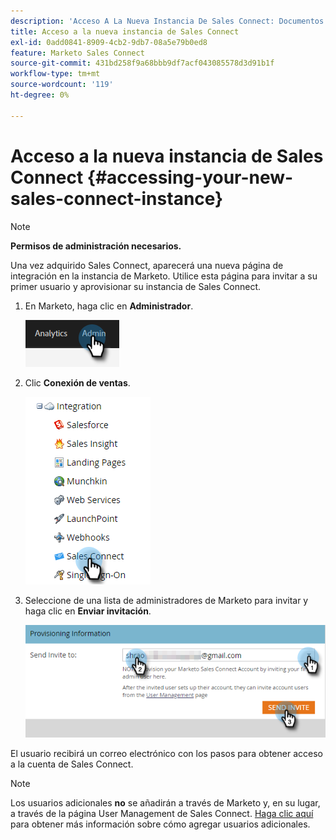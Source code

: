 ```yaml
---
description: 'Acceso A La Nueva Instancia De Sales Connect: Documentos De Marketo, Documentación Del Producto'
title: Acceso a la nueva instancia de Sales Connect
exl-id: 0add0841-8909-4cb2-9db7-08a5e79b0ed8
feature: Marketo Sales Connect
source-git-commit: 431bd258f9a68bbb9df7acf043085578d3d91b1f
workflow-type: tm+mt
source-wordcount: '119'
ht-degree: 0%

---
```


# Acceso a la nueva instancia de Sales Connect {#accessing-your-new-sales-connect-instance}

>[!NOTE]
>
>**Permisos de administración necesarios.**

Una vez adquirido Sales Connect, aparecerá una nueva página de integración en la instancia de Marketo. Utilice esta página para invitar a su primer usuario y aprovisionar su instancia de Sales Connect.

1. En Marketo, haga clic en **Administrador**.

   ![](assets/accessing-your-new-sales-connect-instance-1.png)

1. Clic **Conexión de ventas**.

   ![](assets/accessing-your-new-sales-connect-instance-2.png)

1. Seleccione de una lista de administradores de Marketo para invitar y haga clic en **Enviar invitación**.

   ![](assets/accessing-your-new-sales-connect-instance-3.png)

El usuario recibirá un correo electrónico con los pasos para obtener acceso a la cuenta de Sales Connect.

>[!NOTE]
>
>Los usuarios adicionales **no** se añadirán a través de Marketo y, en su lugar, a través de la página User Management de Sales Connect. [Haga clic aquí](/help/marketo/product-docs/marketo-sales-connect/admin/invite-users.md) para obtener más información sobre cómo agregar usuarios adicionales.
